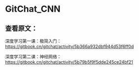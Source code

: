 # GitChat_CNN



## 查看原文：

深度学习第一课：极简入门：https://gitbook.cn/gitchat/activity/5b366a932dbf944d53f6ff0d

深度学习第二课：神经网络：https://gitbook.cn/gitchat/activity/5b79b5f9f5dde245ce24bf21

